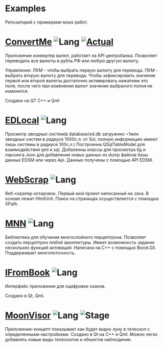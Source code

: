 # Examples
Репозиторий с примерами моих работ.

# [ConvertMe](https://github.com/AntKerf/Examples/tree/master/ConvertMe) ![Lang](https://img.shields.io/badge/Language-C%2B%2B%2FQml-blue) [![Actual](https://img.shields.io/badge/Release-1.0-green)](https://github.com/AntKerf/Examples/releases/tag/v1.0)
Приложение конвертер валют, работает на API центробанка.
Позволяет переводить все валюты в рубль РФ или любую другую валюту.

Управление: ЛКМ - чтобы выбрать первую валюту для перевода. ПКМ - выбрать вторую валюту для перевода. Чтобы зафиксировать значение первой или второй валюты достаточно активировать нажатием это поле, после чего при изменении валют значение выбраного полня не изменится.

Создано на QT С++ и Qml


# [EDLocal](https://github.com/AntKerf/Examples/tree/master/EDLocal) ![Lang](https://img.shields.io/badge/Language-C%2B%2B%2FQml-blue)
Просмотр звездных систем(в database/ed.db загружнно ~1млн звездных систем в радиусе 1000с.л. от Sol, полную информацию имеют лишь системы в радиусе 100c.л.)
Построенна QSqlTableModel для взаимодействия qml и sql.
Добаленны классы для просмотра бд и парсинга Json для добавления новых данных из dump файлов базы данных EDSM или через Api.
Данные получены с помощью API EDSM.

# [WebScrap](https://github.com/AntKerf/Examples/tree/master/WebScrap) ![Lang](https://img.shields.io/badge/Language-Java-blue)
Веб-скрапер котировок. Первый мой проект написанный на Java. 
В основе лежит HtmlUnit. Поиск на страницах осуществляется с помощью XPath.

# [MNN](https://github.com/AntKerf/Examples/tree/master/MNN) ![Lang](https://img.shields.io/badge/Language-C%2B%2B-blue)
Библиотека для обучения многослойного перцептрона. Позволяет создать перцептрон любой архитектуры. Имеет возможность задания нескольких функций активаций.
Написана на С++ с помощью Boost.Gil. Поддерживает многопоточность.

# [IFromBook](https://github.com/AntKerf/Examples/tree/master/IFromBook) ![Lang](https://img.shields.io/badge/Language-Qml-blue)
Интерфейс приложения для оцифровки сканов.

Создано в Qt, Qml.

# [MoonVisor](https://github.com/AntKerf/Examples/tree/master/MoonVisor) ![Lang](https://img.shields.io/badge/Language-C%2B%2B%2FQml-blue) ![Stage](https://img.shields.io/badge/Stage-Concept-red)
Приложение-концепт показывает как будет видно луну в телескоп с определенными настройками.
Создано в Qt на С++ и Qml.
Можно легко добавлять новые виды телескопов и объектов наблюдения.
